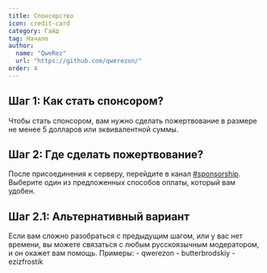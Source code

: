 ```yaml
---
title: Спонсорство
icon: credit-card
category: Гайд
tag: Начало
author: 
  name: "QweRez"
  url: "https://github.com/qwerezon/"
order: 4
---
```


## Шаг 1: Как стать спонсором?

Чтобы стать спонсором, вам нужно сделать пожертвование в размере не менее 5 долларов или эквивалентной суммы.

## Шаг 2: Где сделать пожертвование?

После присоединения к серверу, перейдите в канал [#sponsorship](https://discord.com/channels/1069057220802781265/1097565269985071205). Выберите один из предложенных способов оплаты, который вам удобен.

## Шаг 2.1: Альтернативный вариант

Если вам сложно разобраться с предыдущим шагом, или у вас нет времени, вы можете связаться с любым русскоязычным модератором, и он окажет вам помощь.
    Примеры:
        - qwerezon
        - butterbrodskiy
        - ezizfrostik
